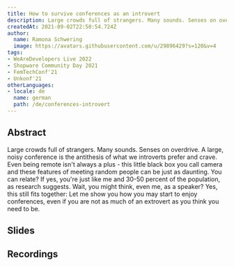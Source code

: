 ```yaml
---
title: How to survive conferences as an introvert
description: Large crowds full of strangers. Many sounds. Senses on overdrive. A large, noisy conference is the antithesis of what we introverts prefer and crave.
createdAt: 2021-09-02T22:50:54.724Z
author:
  name: Ramona Schwering
  image: https://avatars.githubusercontent.com/u/29896429?s=120&v=4
tags:
- WeAreDevelopers Live 2022
- Shopware Community Day 2021
- FemTechConf'21
- Unkonf'21
otherLanguages:
- locale: de
  name: german
  path: /de/conferences-introvert
---
```


## Abstract

Large crowds full of strangers. Many sounds. Senses on overdrive. A large, noisy conference is the antithesis of what we introverts prefer and crave. Even being remote isn't always a plus - this little black box you call camera and these features of meeting random people can be just as daunting. You can relate? If yes, you're just like me and 30-50 percent of the population, as research suggests. Wait, you might think, even me, as a speaker? Yes, this still fits together: Let me show you how you may start to enjoy conferences, even if you are not as much of an extrovert as you think you need to be.

## Slides

<media-grid :media="[{
name: 'Slides',
description: 'You can find the slides of the talk on speakerdeck',
url: 'https://speakerdeck.com/leichteckig/how-to-survive-conferences-as-an-introvert'
}]"></media-grid>

## Recordings

<media-grid :media="[{
name: 'WeAreDevelopers Live',
description: 'Recording of my talk from the Women In Tech Day.',
url: 'https://www.wearedevelopers.com/en/videos/550/how-to-survive-conferences-as-an-introvert'
},{
name: 'Shopware TV',
description: 'This is Episode 08 - The SCD Tech Stage. Find my talk at TC 4:09:04 or use the chapter selection.',
url: 'https://tv.shopware.com/en/video/1151503/'
}]"></media-grid>
